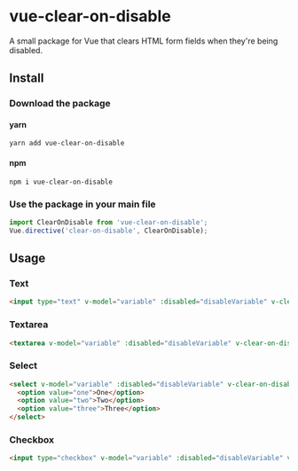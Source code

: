 # vue-clear-on-disable
A small package for Vue that clears HTML form fields when they're being disabled.

## Install

### Download the package

#### yarn
```shell
yarn add vue-clear-on-disable
```
#### npm
```shell
npm i vue-clear-on-disable
```

### Use the package in your main file

```js
import ClearOnDisable from 'vue-clear-on-disable';
Vue.directive('clear-on-disable', ClearOnDisable);
```

## Usage

### Text
```html
<input type="text" v-model="variable" :disabled="disableVariable" v-clear-on-disable />
```

### Textarea
```html
<textarea v-model="variable" :disabled="disableVariable" v-clear-on-disable></textarea>
```

### Select
```html
<select v-model="variable" :disabled="disableVariable" v-clear-on-disable>
  <option value="one">One</option>
  <option value="two">Two</option>
  <option value="three">Three</option>
</select>
```

### Checkbox
```html
<input type="checkbox" v-model="variable" :disabled="disableVariable" v-clear-on-disable />
```
